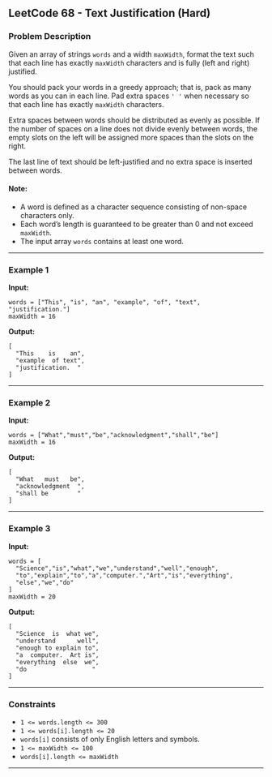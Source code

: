 ## LeetCode 68 - Text Justification (Hard)

### Problem Description

Given an array of strings `words` and a width `maxWidth`, format the text such that each line has exactly `maxWidth` characters and is fully (left and right) justified.

You should pack your words in a greedy approach; that is, pack as many words as you can in each line. Pad extra spaces `' '` when necessary so that each line has exactly `maxWidth` characters.

Extra spaces between words should be distributed as evenly as possible. If the number of spaces on a line does not divide evenly between words, the empty slots on the left will be assigned more spaces than the slots on the right.

The last line of text should be left-justified and no extra space is inserted between words.

#### Note:
- A word is defined as a character sequence consisting of non-space characters only.
- Each word’s length is guaranteed to be greater than 0 and not exceed `maxWidth`.
- The input array `words` contains at least one word.

---

### Example 1

**Input:**

```
words = ["This", "is", "an", "example", "of", "text", "justification."]
maxWidth = 16
```

**Output:**

```
[
  "This    is    an",
  "example  of text",
  "justification.  "
]
```

---

### Example 2

**Input:**

```
words = ["What","must","be","acknowledgment","shall","be"]
maxWidth = 16
```

**Output:**

```
[
  "What   must   be",
  "acknowledgment  ",
  "shall be        "
]
```

---

### Example 3

**Input:**

```
words = [
  "Science","is","what","we","understand","well","enough",
  "to","explain","to","a","computer.","Art","is","everything",
  "else","we","do"
]
maxWidth = 20
```

**Output:**

```
[
  "Science  is  what we",
  "understand      well",
  "enough to explain to",
  "a  computer.  Art is",
  "everything  else  we",
  "do                  "
]
```

---

### Constraints

- `1 <= words.length <= 300`
- `1 <= words[i].length <= 20`
- `words[i]` consists of only English letters and symbols.
- `1 <= maxWidth <= 100`
- `words[i].length <= maxWidth`

---